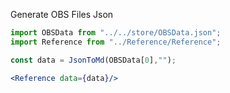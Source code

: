Generate OBS Files Json

```jsx
import OBSData from "../../store/OBSData.json";
import Reference from "../Reference/Reference";

const data = JsonToMd(OBSData[0],"");

<Reference data={data}/>
```
